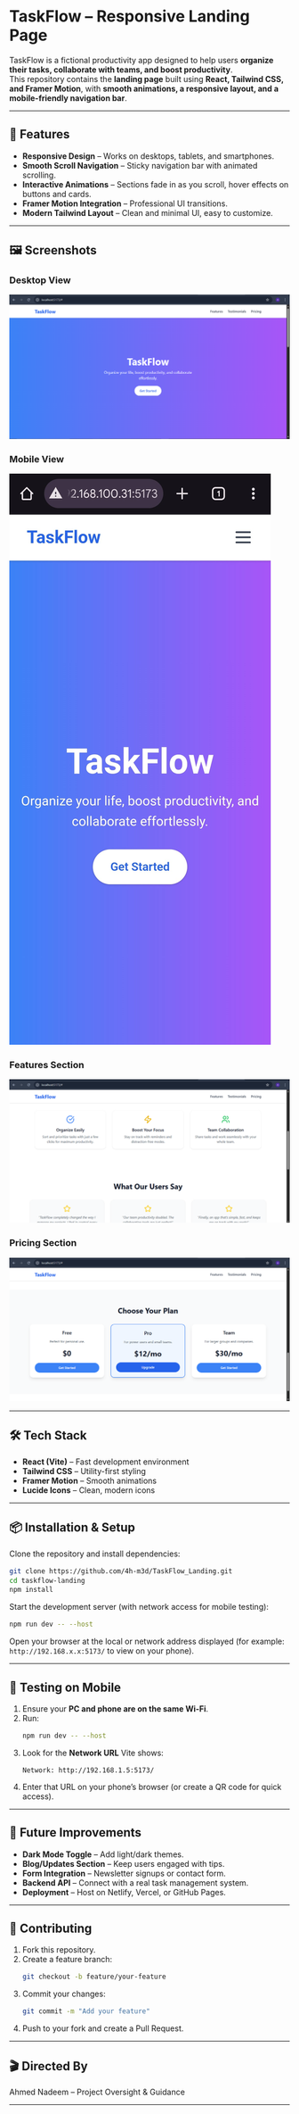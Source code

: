 # TaskFlow – Responsive Landing Page

TaskFlow is a fictional productivity app designed to help users **organize their tasks, collaborate with teams, and boost productivity**.  
This repository contains the **landing page** built using **React, Tailwind CSS, and Framer Motion**, with **smooth animations, a responsive layout, and a mobile-friendly navigation bar**.

---

## 🚀 Features

- **Responsive Design** – Works on desktops, tablets, and smartphones.
- **Smooth Scroll Navigation** – Sticky navigation bar with animated scrolling.
- **Interactive Animations** – Sections fade in as you scroll, hover effects on buttons and cards.
- **Framer Motion Integration** – Professional UI transitions.
- **Modern Tailwind Layout** – Clean and minimal UI, easy to customize.

---

## 🖼 Screenshots


### Desktop View
![Desktop Home](./screenshots/home-desktop.png)

### Mobile View
![Mobile Home](./screenshots/home-mobile.jpg)

### Features Section
![Features](./screenshots/features.png)

### Pricing Section
![Pricing](./screenshots/pricing.png)

---

## 🛠 Tech Stack

- **React (Vite)** – Fast development environment
- **Tailwind CSS** – Utility-first styling
- **Framer Motion** – Smooth animations
- **Lucide Icons** – Clean, modern icons

---

## 📦 Installation & Setup

Clone the repository and install dependencies:

```bash
git clone https://github.com/4h-m3d/TaskFlow_Landing.git
cd taskflow-landing
npm install
```

Start the development server (with network access for mobile testing):

```bash
npm run dev -- --host
```

Open your browser at the local or network address displayed (for example: `http://192.168.x.x:5173/` to view on your phone).

---

## 📱 Testing on Mobile

1. Ensure your **PC and phone are on the same Wi-Fi**.
2. Run:
   ```bash
   npm run dev -- --host
   ```
3. Look for the **Network URL** Vite shows:
   ```
   Network: http://192.168.1.5:5173/
   ```
4. Enter that URL on your phone’s browser (or create a QR code for quick access).

---

## 🚧 Future Improvements

- **Dark Mode Toggle** – Add light/dark themes.
- **Blog/Updates Section** – Keep users engaged with tips.
- **Form Integration** – Newsletter signups or contact form.
- **Backend API** – Connect with a real task management system.
- **Deployment** – Host on Netlify, Vercel, or GitHub Pages.

---

## 🤝 Contributing

1. Fork this repository.
2. Create a feature branch:
   ```bash
   git checkout -b feature/your-feature
   ```
3. Commit your changes:
   ```bash
   git commit -m "Add your feature"
   ```
4. Push to your fork and create a Pull Request.

---

## 🎬 Directed By

Ahmed Nadeem – Project Oversight & Guidance

---
